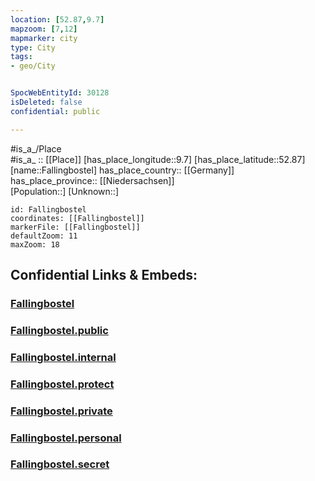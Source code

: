 ```yaml
---
location: [52.87,9.7] 
mapzoom: [7,12] 
mapmarker: city 
type: City
tags:
- geo/City


SpocWebEntityId: 30128
isDeleted: false
confidential: public

---
```

#is_a_/Place  
#is_a_ :: [[Place]] 
[has_place_longitude::9.7] 
[has_place_latitude::52.87] 
[name::Fallingbostel] 
has_place_country:: [[Germany]]  
has_place_province:: [[Niedersachsen]]  
[Population::] 
[Unknown::] 


```leaflet
id: Fallingbostel
coordinates: [[Fallingbostel]] 
markerFile: [[Fallingbostel]] 
defaultZoom: 11 
maxZoom: 18
```


## Confidential Links & Embeds: 

### [Fallingbostel](/_Standards/Earth/Continent/Europe/Europe~Central/Germany/Germany~West/Niedersachsen/counties~Niedersachsen/Heidekreis/cities~Heidekreis/Bad_Fallingbostel/boroughs~Bad_Fallingbostel/Fallingbostel.md) 

### [Fallingbostel.public](/_public/Earth/Continent/Europe/Europe~Central/Germany/Germany~West/Niedersachsen/counties~Niedersachsen/Heidekreis/cities~Heidekreis/Bad_Fallingbostel/boroughs~Bad_Fallingbostel/Fallingbostel.public.md) 

### [Fallingbostel.internal](/_internal/Earth/Continent/Europe/Europe~Central/Germany/Germany~West/Niedersachsen/counties~Niedersachsen/Heidekreis/cities~Heidekreis/Bad_Fallingbostel/boroughs~Bad_Fallingbostel/Fallingbostel.internal.md) 

### [Fallingbostel.protect](/_protect/Earth/Continent/Europe/Europe~Central/Germany/Germany~West/Niedersachsen/counties~Niedersachsen/Heidekreis/cities~Heidekreis/Bad_Fallingbostel/boroughs~Bad_Fallingbostel/Fallingbostel.protect.md) 

### [Fallingbostel.private](/_private/Earth/Continent/Europe/Europe~Central/Germany/Germany~West/Niedersachsen/counties~Niedersachsen/Heidekreis/cities~Heidekreis/Bad_Fallingbostel/boroughs~Bad_Fallingbostel/Fallingbostel.private.md) 

### [Fallingbostel.personal](/_personal/Earth/Continent/Europe/Europe~Central/Germany/Germany~West/Niedersachsen/counties~Niedersachsen/Heidekreis/cities~Heidekreis/Bad_Fallingbostel/boroughs~Bad_Fallingbostel/Fallingbostel.personal.md) 

### [Fallingbostel.secret](/_secret/Earth/Continent/Europe/Europe~Central/Germany/Germany~West/Niedersachsen/counties~Niedersachsen/Heidekreis/cities~Heidekreis/Bad_Fallingbostel/boroughs~Bad_Fallingbostel/Fallingbostel.secret.md)

